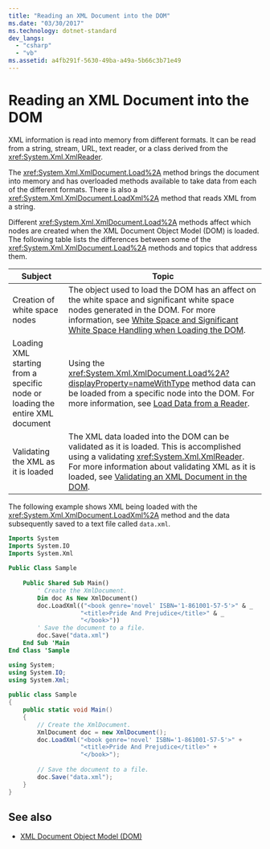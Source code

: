 ```yaml
---
title: "Reading an XML Document into the DOM"
ms.date: "03/30/2017"
ms.technology: dotnet-standard
dev_langs: 
  - "csharp"
  - "vb"
ms.assetid: a4fb291f-5630-49ba-a49a-5b66c3b71e49
---
```

# Reading an XML Document into the DOM
XML information is read into memory from different formats. It can be read from a string, stream, URL, text reader, or a class derived from the <xref:System.Xml.XmlReader>.  
  
 The <xref:System.Xml.XmlDocument.Load%2A> method brings the document into memory and has overloaded methods available to take data from each of the different formats. There is also a <xref:System.Xml.XmlDocument.LoadXml%2A> method that reads XML from a string.  
  
 Different <xref:System.Xml.XmlDocument.Load%2A> methods affect which nodes are created when the XML Document Object Model (DOM) is loaded. The following table lists the differences between some of the <xref:System.Xml.XmlDocument.Load%2A> methods and topics that address them.  
  
|Subject|Topic|  
|-------------|-----------|  
|Creation of white space nodes|The object used to load the DOM has an affect on the white space and significant white space nodes generated in the DOM. For more information, see [White Space and Significant White Space Handling when Loading the DOM](white-space-and-significant-white-space-handling-when-loading-the-dom.md).|  
|Loading XML starting from a specific node or loading the entire XML document|Using the <xref:System.Xml.XmlDocument.Load%2A?displayProperty=nameWithType> method data can be loaded from a specific node into the DOM. For more information, see [Load Data from a Reader](load-data-from-a-reader.md).|  
|Validating the XML as it is loaded|The XML data loaded into the DOM can be validated as it is loaded. This is accomplished using a validating <xref:System.Xml.XmlReader>. For more information about validating XML as it is loaded, see [Validating an XML Document in the DOM](validating-an-xml-document-in-the-dom.md).|  
  
 The following example shows XML being loaded with the <xref:System.Xml.XmlDocument.LoadXml%2A> method and the data subsequently saved to a text file called `data.xml`.  
  
```vb  
Imports System  
Imports System.IO  
Imports System.Xml  
  
Public Class Sample  
  
    Public Shared Sub Main()  
        ' Create the XmlDocument.  
        Dim doc As New XmlDocument()  
        doc.LoadXml(("<book genre='novel' ISBN='1-861001-57-5'>" & _  
                    "<title>Pride And Prejudice</title>" & _  
                    "</book>"))  
        ' Save the document to a file.  
        doc.Save("data.xml")  
    End Sub 'Main  
End Class 'Sample  
```  
  
```csharp  
using System;  
using System.IO;  
using System.Xml;  
  
public class Sample  
{  
    public static void Main()  
    {  
        // Create the XmlDocument.  
        XmlDocument doc = new XmlDocument();  
        doc.LoadXml("<book genre='novel' ISBN='1-861001-57-5'>" +  
                    "<title>Pride And Prejudice</title>" +  
                    "</book>");  
  
        // Save the document to a file.  
        doc.Save("data.xml");  
    }  
}  
```  
  
## See also

- [XML Document Object Model (DOM)](xml-document-object-model-dom.md)
